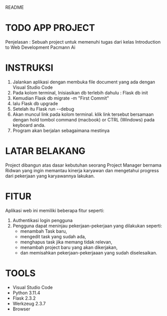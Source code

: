 README

# TODO APP PROJECT
Penjelasan : Sebuah project untuk memenuhi tugas dari kelas Introduction to Web Development Pacmann Ai

# INSTRUKSI
1. Jalankan aplikasi dengan membuka file document yang ada dengan Visual Studio Code
2. Pada kolom terminal, Inisiasikan db terlebih dahulu : Flask db init
3. Kemudian Flask db migrate -m "First Commit"
4. lalu Flask db upgrade
5. Setelah itu Flask run --debug
6. Akan muncul link pada kolom terminal. klik link tersebut bersamaan dengan hold tombol command (macbook) or CTRL (Windows) pada keyboard anda.
7. Program akan berjalan sebagaimana mestinya

# LATAR BELAKANG
Project dibangun atas dasar kebutuhan seorang Project Manager bernama Ridwan yang ingin memantau kinerja karyawan dan mengetahui progress dari pekerjaan yang karyawannya lakukan. 

# FITUR
Aplikasi web ini memiliki beberapa fitur seperti:
1. Authentikasi login pengguna
2. Pengguna dapat meninjau pekerjaan-pekerjaan yang dilakukan seperti:
   - menambah Task baru,
   - mengedit task yang sudah ada,
   - menghapus task jika memang tidak relevan,
   - menambah project baru yang akan dikerjakan,
   - dan memisahkan pekerjaan-pekerjaaan yang sudah diselesaikan.

# TOOLS
- Visual Studio Code
- Python 3.11.4
- Flask 2.3.2
- Werkzeug 2.3.7
- Browser

